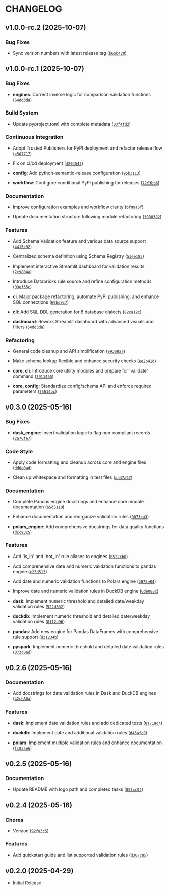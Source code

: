 # CHANGELOG

<!-- version list -->

## v1.0.0-rc.2 (2025-10-07)

### Bug Fixes

- Sync version numbers with latest release tag
  ([`b65b420`](https://github.com/maltzsama/sumeh/commit/b65b42082290d3d1f462292c2f1b6ac99b868c05))


## v1.0.0-rc.1 (2025-10-07)

### Bug Fixes

- **engines**: Correct inverse logic for comparison validation functions
  ([`64dd3da`](https://github.com/maltzsama/sumeh/commit/64dd3da6a99b2cdb73384bc23a84f50b41a89f54))

### Build System

- Update pyproject.toml with complete metadata
  ([`03f4fd2`](https://github.com/maltzsama/sumeh/commit/03f4fd23ad610aff264447ee75b3b351ec778059))

### Continuous Integration

- Adopt Trusted Publishers for PyPI deployment and refactor release flow
  ([`e507717`](https://github.com/maltzsama/sumeh/commit/e5077175e51797b12dafe6d08e4f0fb0c7778830))

- Fix on ci/cd deployment
  ([`420454f`](https://github.com/maltzsama/sumeh/commit/420454f7ed6854a90268cece69aeda10d5ae7958))

- **config**: Add python-semantic-release configuration
  ([`95b3113`](https://github.com/maltzsama/sumeh/commit/95b311390e95f73db7749ecca253e9d522ebcfb2))

- **workflow**: Configure conditional PyPI publishing for releases
  ([`72f3bb6`](https://github.com/maltzsama/sumeh/commit/72f3bb6db37d9132f5b5906f873684b569ea3f01))

### Documentation

- Improve configuration examples and workflow clarity
  ([`bf09a5f`](https://github.com/maltzsama/sumeh/commit/bf09a5f2e27401b9fa2049867448de557ae48a61))

- Update documentation structure following module refactoring
  ([`f938382`](https://github.com/maltzsama/sumeh/commit/f9383828c1aa9aa0877e8d0503c4bed95030629f))

### Features

- Add Schema Validation feature and various data source support
  ([`4415c92`](https://github.com/maltzsama/sumeh/commit/4415c920224e7dfe7c91013b059b1400ad0129c8))

- Centralized schema definition using Schema Registry
  ([`53ee185`](https://github.com/maltzsama/sumeh/commit/53ee185602f121f46f8399582b9716c83dfe71ed))

- Implement interactive Streamlit dashboard for validation results
  ([`7c9804a`](https://github.com/maltzsama/sumeh/commit/7c9804adaf243b7c04a48989592506adba233c5a))

- Introduce Databricks rule source and refine configuration methods
  ([`03ef55c`](https://github.com/maltzsama/sumeh/commit/03ef55c0d6ebb1a81a5bebc32ca2d76b3f92329c))

- **ci**: Major package refactoring, automate PyPI publishing, and enhance SQL connections
  ([`69bd9c7`](https://github.com/maltzsama/sumeh/commit/69bd9c7d65a0b01ca17f7776f4bf30559da54913))

- **cli**: Add SQL DDL generation for 8 database dialects
  ([`82ca12c`](https://github.com/maltzsama/sumeh/commit/82ca12cdaca563b527199eecbbdfc2f081b6611b))

- **dashboard**: Rework Streamlit dashboard with advanced visuals and filters
  ([`64dd3da`](https://github.com/maltzsama/sumeh/commit/64dd3da6a99b2cdb73384bc23a84f50b41a89f54))

### Refactoring

- General code cleanup and API simplification
  ([`99368aa`](https://github.com/maltzsama/sumeh/commit/99368aa8b001cebe9f6ab47326ac821a94d51943))

- Make schema lookup flexible and enhance security checks
  ([`ee2b41d`](https://github.com/maltzsama/sumeh/commit/ee2b41de96b1ab28b5cd51a8ab2562654cc5956f))

- **core, cli**: Introduce core utility modules and prepare for 'validate' command
  ([`7911465`](https://github.com/maltzsama/sumeh/commit/791146565bb0c6d78ea25479e653e4f97493b944))

- **core, config**: Standardize config/schema API and enforce required parameters
  ([`75614bc`](https://github.com/maltzsama/sumeh/commit/75614bc74c1a2697d3045eaea02aa0c9b036ac0b))


## v0.3.0 (2025-05-16)

### Bug Fixes

- **dask_engine**: Invert validation logic to flag non-compliant records
  ([`2a76fe7`](https://github.com/maltzsama/sumeh/commit/2a76fe7152270647fcdbdf9e2cbc4ebb09fcd810))

### Code Style

- Apply code formatting and cleanup across core and engine files
  ([`dd0a0ad`](https://github.com/maltzsama/sumeh/commit/dd0a0ad16761d76a5c6abddc45ef1d2bcf131353))

- Clean up whitespace and formatting in test files
  ([`aa47a97`](https://github.com/maltzsama/sumeh/commit/aa47a973a101fd3befaa66419e94d86bbf9d798a))

### Documentation

- Complete Pandas engine docstrings and enhance core module documentation
  ([`65d5110`](https://github.com/maltzsama/sumeh/commit/65d511065f37b22ddd6d61a50422152d57935af4))

- Enhance documentation and reorganize validation rules
  ([`0873ca3`](https://github.com/maltzsama/sumeh/commit/0873ca3412dd0d0a2bb0d13c11edbddcceee5fc8))

- **polars_engine**: Add comprehensive docstrings for data quality functions
  ([`dcc93c5`](https://github.com/maltzsama/sumeh/commit/dcc93c532ba1e418fb8b534646138792b0bb3bc5))

### Features

- Add 'is_in' and 'not_in' rule aliases to engines
  ([`b522cb0`](https://github.com/maltzsama/sumeh/commit/b522cb08fb6259fb1af45a086818e651c80a3dcc))

- Add comprehensive date and numeric validation functions to pandas engine
  ([`c23d513`](https://github.com/maltzsama/sumeh/commit/c23d5133c80992c300a610ebb77083957bb805a4))

- Add date and numeric validation functions to Polars engine
  ([`2675e84`](https://github.com/maltzsama/sumeh/commit/2675e840a86c5dafc3b78b133c7471cbd312c001))

- Improve date and numeric validation rules in DuckDB engine
  ([`6de088c`](https://github.com/maltzsama/sumeh/commit/6de088c728cf5eba92cf66f664e5002628fccb0c))

- **dask**: Implement numeric threshold and detailed date/weekday validation rules
  ([`522d332`](https://github.com/maltzsama/sumeh/commit/522d33210f40e769c6fd59a1985f8e8e0e0dfd21))

- **duckdb**: Implement numeric threshold and detailed date/weekday validation rules
  ([`8112e96`](https://github.com/maltzsama/sumeh/commit/8112e96e37c603566cd470e05c1b1888178eaced))

- **pandas**: Add new engine for Pandas DataFrames with comprehensive rule support
  ([`d31234b`](https://github.com/maltzsama/sumeh/commit/d31234b6df94f7240fd25bb4aed000d9ff5ff47a))

- **pyspark**: Implement numeric threshold and detailed date validation rules
  ([`073c0ad`](https://github.com/maltzsama/sumeh/commit/073c0ad73e65494a7cf189d9759b94afca6ff24e))


## v0.2.6 (2025-05-16)

### Documentation

- Add docstrings for date validation rules in Dask and DuckDB engines
  ([`42cb80a`](https://github.com/maltzsama/sumeh/commit/42cb80a2ce0e183b5bbb9db5225c562f2d954f23))

### Features

- **dask**: Implement date validation rules and add dedicated tests
  ([`0a719d4`](https://github.com/maltzsama/sumeh/commit/0a719d440c9ffb63f1de42344690f1f2a74b9d2a))

- **duckdb**: Implement date and additional validation rules
  ([`d45afc8`](https://github.com/maltzsama/sumeh/commit/d45afc874303f982d8e819365685265ea7935382))

- **polars**: Implement multiple validation rules and enhance documentation
  ([`fc83ae6`](https://github.com/maltzsama/sumeh/commit/fc83ae6c927f8a7fb2573d6f1c39aa9042b7f1b9))


## v0.2.5 (2025-05-16)

### Documentation

- Update README with logo path and completed tasks
  ([`85fcc94`](https://github.com/maltzsama/sumeh/commit/85fcc940e918f190df99da0bd085a937455714e7))


## v0.2.4 (2025-05-16)

### Chores

- Version
  ([`92fa3c5`](https://github.com/maltzsama/sumeh/commit/92fa3c5ee63d70233cec60fee72e7458c96952e4))

### Features

- Add quickstart guide and list supported validation rules
  ([`d307c85`](https://github.com/maltzsama/sumeh/commit/d307c85be7310dabc69b1ca2e723df36885f6810))


## v0.2.0 (2025-04-29)

- Initial Release
